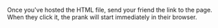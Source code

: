 Once you've hosted the HTML file, send your friend the link to the page. When they click it, the prank will start immediately in their browser.
